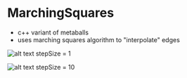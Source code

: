 # MarchingSquares
- c++ variant of metaballs
- uses marching squares algorithm to "interpolate" edges

![alt text](https://github.com/CHC0815/MarchinSquares/blob/master/meta1.png?raw=true)
stepSize = 1

![alt text](https://github.com/CHC0815/MarchinSquares/blob/master/meta2.png?raw=true)
stepSize = 10
